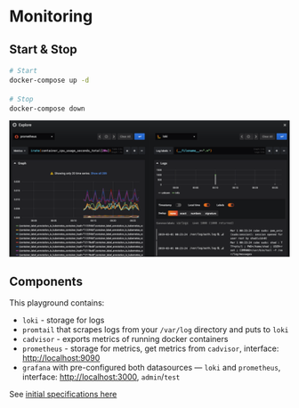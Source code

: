 # Monitoring
## Start & Stop

```bash
# Start
docker-compose up -d

# Stop
docker-compose down
```

<p align="center"><img src="_pics/prometheus_loki.png" alt="Grafana splitted dashboard: prometheus with loki" width="700"></p>

## Components

This playground contains:
* `loki` - storage for logs
* `promtail` that scrapes logs from your `/var/log` directory and puts to `loki`
* `cadvisor` - exports metrics of running docker containers
* `prometheus` - storage for metrics, get metrics from `cadvisor`, interface: [http://localhost:9090](http://localhost:9090)
* `grafana` with pre-configured both datasources — `loki` and `prometheus`, interface: [http://localhost:3000](http://localhost:3000), `admin`/`test`

See [initial specifications here](./docs/design-document.md)